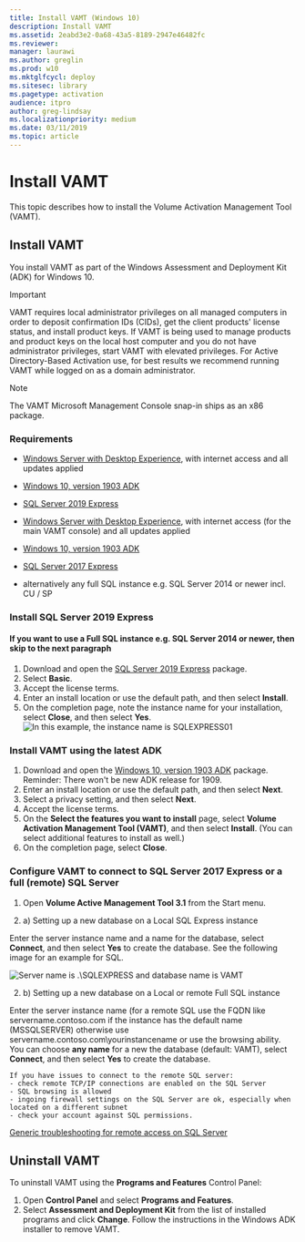 ```yaml
---
title: Install VAMT (Windows 10)
description: Install VAMT
ms.assetid: 2eabd3e2-0a68-43a5-8189-2947e46482fc
ms.reviewer: 
manager: laurawi
ms.author: greglin
ms.prod: w10
ms.mktglfcycl: deploy
ms.sitesec: library
ms.pagetype: activation
audience: itpro
author: greg-lindsay
ms.localizationpriority: medium
ms.date: 03/11/2019
ms.topic: article
---
```


# Install VAMT

This topic describes how to install the Volume Activation Management Tool (VAMT).

## Install VAMT

You install VAMT as part of the Windows Assessment and Deployment Kit (ADK) for Windows 10.

> [!IMPORTANT]
> VAMT requires local administrator privileges on all managed computers in order to deposit confirmation IDs (CIDs), get the client products' license status, and install product keys. If VAMT is being used to manage products and product keys on the local host computer and you do not have administrator privileges, start VAMT with elevated privileges. For Active Directory-Based Activation use, for best results we recommend running VAMT while logged on as a domain administrator. 

> [!NOTE]
> The VAMT Microsoft Management Console snap-in ships as an x86 package. 

### Requirements


- [Windows Server with Desktop Experience](https://docs.microsoft.com/windows-server/get-started/getting-started-with-server-with-desktop-experience), with internet access and all updates applied
- [Windows 10, version 1903 ADK](https://go.microsoft.com/fwlink/?linkid=2086042)
- [SQL Server 2019 Express](https://go.microsoft.com/fwlink/?linkid=866658)

- [Windows Server with Desktop Experience](https://docs.microsoft.com/windows-server/get-started/getting-started-with-server-with-desktop-experience), with internet access (for the main VAMT console) and all updates applied
- [Windows 10, version 1903 ADK](https://go.microsoft.com/fwlink/?linkid=2086042)
- [SQL Server 2017 Express](https://www.microsoft.com/sql-server/sql-server-editions-express)

- alternatively any full SQL instance e.g. SQL Server 2014 or newer incl. CU / SP

### Install SQL Server 2019 Express 

#### If you want to use a Full SQL instance e.g. SQL Server 2014 or newer, then skip to the next paragraph

1. Download and open the [SQL Server 2019 Express](https://go.microsoft.com/fwlink/?linkid=866658) package.
2. Select **Basic**.
3. Accept the license terms.
4. Enter an install location or use the default path, and then select **Install**.
5. On the completion page, note the instance name for your installation, select **Close**, and then select **Yes**. 
    ![In this example, the instance name is SQLEXPRESS01](images/sql-instance.png)

### Install VAMT using the latest ADK

1. Download and open the [Windows 10, version 1903 ADK](https://go.microsoft.com/fwlink/?linkid=2086042) package.
Reminder: There won't be new ADK release for 1909.
2. Enter an install location or use the default path, and then select **Next**.
3. Select a privacy setting, and then select **Next**.
4. Accept the license terms.
5. On the **Select the features you want to install** page, select **Volume Activation Management Tool (VAMT)**, and then select **Install**. (You can select additional features to install as well.)
6. On the completion page, select **Close**.

### Configure VAMT to connect to SQL Server 2017 Express or a full (remote) SQL Server

1. Open **Volume Active Management Tool 3.1** from the Start menu.

2. a) Setting up a new database on a Local SQL Express instance

Enter the server instance name and a name for the database, select **Connect**, and then select **Yes** to create the database. See the following image for an example for SQL.

   ![Server name is .\SQLEXPRESS and database name is VAMT](images/vamt-db.png)

2. b) Setting up a new database on a Local or remote Full SQL instance

Enter the server instance name (for a remote SQL use the FQDN like servername.contoso.com if the instance has the default name (MSSQLSERVER) otherwise use servername.contoso.com\yourinstancename or use the browsing ability.
You can choose **any name** for a new the database (default: VAMT), select **Connect**, and then select **Yes** to create the database.

    If you have issues to connect to the remote SQL server:
    - check remote TCP/IP connections are enabled on the SQL Server
    - SQL browsing is allowed
    - ingoing firewall settings on the SQL Server are ok, especially when located on a different subnet
    - check your account against SQL permissions.

[Generic troubleshooting for remote access on SQL Server](https://docs.microsoft.com/sql/database-engine/configure-windows/troubleshoot-connecting-to-the-sql-server-database-engine?view=sql-server-ver15)


## Uninstall VAMT

To uninstall VAMT using the **Programs and Features** Control Panel:
1.  Open **Control Panel** and select **Programs and Features**.
2.  Select **Assessment and Deployment Kit** from the list of installed programs and click **Change**. Follow the instructions in the Windows ADK installer to remove VAMT.
